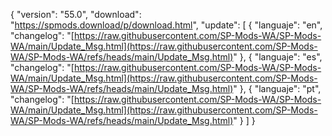 { "version": "55.0",
    "download": "https://spmods.download/p/download.html",
     "update":
     [ { "languaje": "en",
         "changelog": "[https://raw.githubusercontent.com/SP-Mods-WA/SP-Mods-WA/main/Update_Msg.html](https://raw.githubusercontent.com/SP-Mods-WA/SP-Mods-WA/refs/heads/main/Update_Msg.html)" },
          { "languaje": "es",
         "changelog": "[https://raw.githubusercontent.com/SP-Mods-WA/SP-Mods-WA/main/Update_Msg.html](https://raw.githubusercontent.com/SP-Mods-WA/SP-Mods-WA/refs/heads/main/Update_Msg.html)" },
        { "languaje": "pt", "changelog": "[https://raw.githubusercontent.com/SP-Mods-WA/SP-Mods-WA/main/Update_Msg.html](https://raw.githubusercontent.com/SP-Mods-WA/SP-Mods-WA/refs/heads/main/Update_Msg.html)"
   }
   ]
 }
